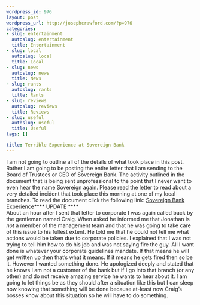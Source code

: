 ```yaml
--- 
wordpress_id: 976
layout: post
wordpress_url: http://josephcrawford.com/?p=976
categories: 
- slug: entertainment
  autoslug: entertainment
  title: Entertainment
- slug: local
  autoslug: local
  title: Local
- slug: news
  autoslug: news
  title: News
- slug: rants
  autoslug: rants
  title: Rants
- slug: reviews
  autoslug: reviews
  title: Reviews
- slug: useful
  autoslug: useful
  title: Useful
tags: []

title: Terrible Experience at Sovereign Bank
---
```

I am not going to outline all of the details of what took place in this post.  Rather I am going to be posting the entire letter that I am sending to the Board of Trustees or CEO of Sovereign Bank.  The activity outlined in the document that is being sent unprofessional to the point that I never want to even hear the name Sovereign again.  Please read the letter to read about a very detailed incident that took place this morning at one of my local branches.  To read the document click the following link: [Sovereign Bank Experience](http://www.josephcrawford.com/wp-content/uploads/2009/12/sovereign.pdf)**** UPDATE ****<br />About an hour after I sent that letter to corporate I was again called back by the gentleman named Craig.  When asked he informed me that Jonathan is *not* a member of the management team and that he was going to take care of this issue to his fullest extent.  He told me that he could not tell me what actions would be taken due to corporate policies.  I explained that I was not trying to tell him how to do his job and was not saying fire the guy.  All I want done is whatever your corporate guidelines mandate.  If that means he will get written up then that&#8217;s what it means.  If it means he gets fired then so be it.  However I wanted something done.  He apologized deeply and stated that he knows I am not a customer of the bank but if I go into that branch (or any other) and do not receive amazing service he wants to hear about it.  I am going to let things be as they should after a situation like this but I can sleep now knowing that something will be done because at-least now Craig&#8217;s bosses know about this situation so he will have to do something.
